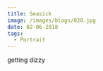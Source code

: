 ```yaml
---
title: Seasick
image: /images/blogs/020.jpg
date: 02-06-2018
tags:
  - Portrait
---
```

getting dizzy
